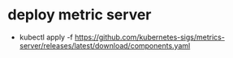 # deploy metric server
- kubectl apply -f https://github.com/kubernetes-sigs/metrics-server/releases/latest/download/components.yaml